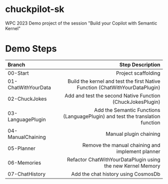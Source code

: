 # chuckpilot-sk
WPC 2023 Demo project of the session "Build your Copilot with Semantic Kernel"

# Demo Steps

Branch|Step Description
:---|---:
00-Start|Project scaffolding
01-ChatWithYourData|Build the kernel and test the first Native Function (ChatWithYourDataPlugin)
02-ChuckJokes|Add and test the second Native Function (ChuckJokesPlugin)
03-LanguagePlugin|Add the Semantic Functions (LanguagePlugin) and test the translation function
04-ManualChaining|Manual plugin chaining
05-Planner|Remove the manual chaining and implement planner
06-Memories|Refactor ChatWithYourDataPlugin using the new Kernel Memory
07-ChatHistory|Add the chat history using CosmosDb